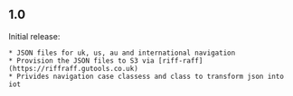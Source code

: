 ## 1.0

Initial release: 

    * JSON files for uk, us, au and international navigation
    * Provision the JSON files to S3 via [riff-raff](https://riffraff.gutools.co.uk)
    * Privides navigation case classess and class to transform json into iot